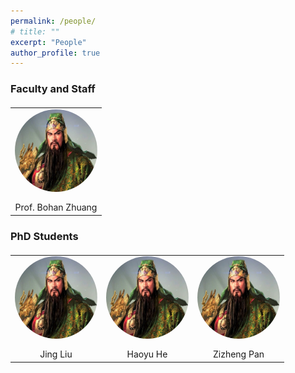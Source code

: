 ```yaml
---
permalink: /people/
# title: ""
excerpt: "People"
author_profile: true
---
```


### Faculty and Staff

<table  style="border: none;  margin-top:20px;">
  <tr>
    <td align="center" valign="top" style="border: none;"><img src="../images/bohan.jpg" alt="jing" style="margin-bottom:40px; width:400px; height:400px;zoom:33%;border-radius: 50%;zoom:33%;" />
    <br>Prof. Bohan Zhuang
    </td>
  </tr>
 </table>

### PhD Students

<table  style="border: none; margin-top:20px;">
  <tr>
    <td align="center" valign="top" style="border: none;"><img src="../images/bohan.jpg" alt="jing" style="margin-bottom:40px; width:400px; height:400px;zoom:33%;border-radius: 50%;zoom:33%;" />
    <br>Jing Liu
    </td>
    <td align="center" valign="top" style="border: none;"><img src="../images/bohan.jpg" alt="jing" style="margin-bottom:40px; width:400px; height:400px;zoom:33%;border-radius: 50%;zoom:33%;" />
    <br>Haoyu He
    </td>
    <td align="center" valign="top" style="border: none;"><img src="../images/bohan.jpg" alt="jing" style="margin-bottom:40px; width:400px; height:400px;zoom:33%;border-radius: 50%;zoom:33%;" />
    <br>Zizheng Pan
    </td>
  </tr>
 </table>


